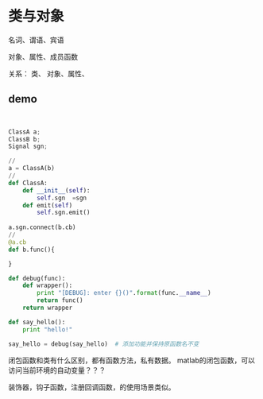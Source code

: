 # 类与对象

名词、谓语、宾语

对象、属性、成员函数

关系： 类、 对象、属性、


## demo

``` python

    
ClassA a;
ClassB b;
Signal sgn;

//
a = ClassA(b)
//
def ClassA:
    def __init__(self):
        self.sgn  =sgn
    def emit(self)
        self.sgn.emit()
    
a.sgn.connect(b.cb)
//
@a.cb
def b.func(){

}

def debug(func):
    def wrapper():
        print "[DEBUG]: enter {}()".format(func.__name__)
        return func()
    return wrapper

def say_hello():
    print "hello!"

say_hello = debug(say_hello)  # 添加功能并保持原函数名不变
```

闭包函数和类有什么区别，都有函数方法，私有数据。
matlab的闭包函数，可以访问当前环境的自动变量？？？

装饰器，钩子函数，注册回调函数，的使用场景类似。
